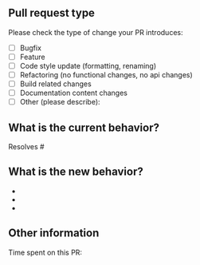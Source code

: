 <!--- Please provide a general summary of your changes in the title above -->

## Pull request type

<!-- Please try to limit your pull request to one type, submit multiple pull requests if needed. -->

Please check the type of change your PR introduces:

- [ ] Bugfix
- [ ] Feature
- [ ] Code style update (formatting, renaming)
- [ ] Refactoring (no functional changes, no api changes)
- [ ] Build related changes
- [ ] Documentation content changes
- [ ] Other (please describe):

## What is the current behavior?

<!-- Please describe the current behavior that you are modifying, or link to a relevant issue. -->

Resolves #<Issue number>

## What is the new behavior?

<!-- Please describe the behavior or changes that are being added by this PR. -->

-
-
-

## Other information

<!-- Give an estimate of the time you spent on this PR in terms of work days. Did you spend 0.5 days on this PR or rather 2 days?  -->
Time spent on this PR:  

<!-- Any other information that is important to this PR such as screenshots of how the component looks before and after the change. -->
